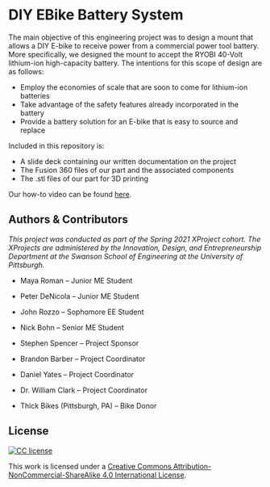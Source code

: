 # DIY EBike Battery System

The main objective of this engineering project was to design a mount that allows a DIY E-bike to receive power from a commercial power tool battery. More specifically, we designed the mount to accept the RYOBI 40-Volt lithium-ion high-capacity battery. The intentions for this scope of design are as follows:


- Employ the economies of scale that are soon to come for lithium-ion batteries
- Take advantage of the safety features already incorporated in the battery
- Provide a battery solution for an E-bike that is easy to source and replace


Included in this repository is:
- A slide deck containing our written documentation on the project
- The Fusion 360 files of our part and the associated components
- The .stl files of our part for 3D printing

Our how-to video can be found [here].
## Authors & Contributors
_This project was conducted as part of the Spring 2021 XProject cohort. The XProjects are administered by the Innovation, Design, and Entrepreneurship Department at the Swanson School of Engineering at the University of Pittsburgh._

- Maya Roman – Junior ME Student
- Peter DeNicola – Junior ME Student
- John Rozzo – Sophomore EE Student
- Nick Bohn – Senior ME Student

- Stephen Spencer – Project Sponsor
- Brandon Barber – Project Coordinator
- Daniel Yates – Project Coordinator
- Dr. William Clark – Project Coordinator

- Thick Bikes (Pittsburgh, PA) – Bike Donor

## License

[![CC license](https://i.creativecommons.org/l/by-nc-sa/4.0/88x31.png)](http://creativecommons.org/licenses/by-nc-sa/4.0/)

This work is licensed under a [Creative Commons Attribution-NonCommercial-ShareAlike 4.0 International License].

[//]: # (These are reference links used in the body of this note and get stripped out when the markdown processor does its job. There is no need to format nicely because it shouldn't be seen. Thanks SO - http://stackoverflow.com/questions/4823468/store-comments-in-markdown-syntax)

   [here]: <https://youtu.be/MtnTtBak4VA>
   [Creative Commons Attribution-NonCommercial-ShareAlike 4.0 International License]: <http://creativecommons.org/licenses/by-nc-sa/4.0/>

